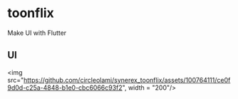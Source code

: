 # toonflix

Make UI with Flutter

## UI

<img src="https://github.com/circleolami/synerex_toonflix/assets/100764111/ce0f9d0d-c25a-4848-b1e0-cbc6066c93f2", width = "200"/>
